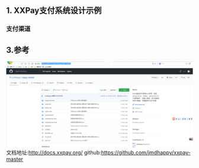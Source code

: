 ## 1. XXPay支付系统设计示例
### 支付渠道


## 3.参考

![](/static/image/微信截图_20201214142442.png)  
文档地址:http://docs.xxpay.org/
github:https://github.com/jmdhappy/xxpay-master

